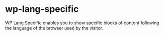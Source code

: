 # wp-lang-specific
WP Lang Specific enables you to show specific blocks of content following the language of the browser used by the visitor.
